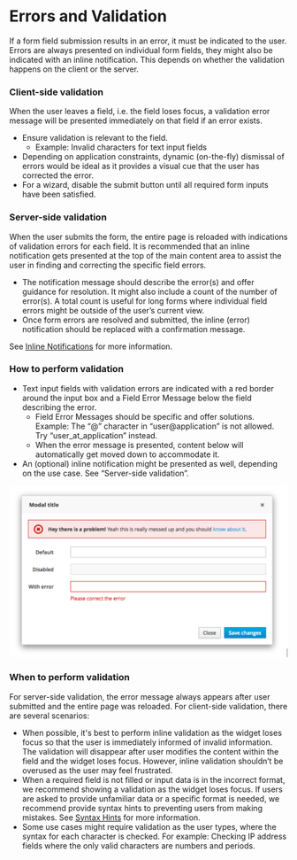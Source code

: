 # Errors and Validation

If a form field submission results in an error, it must be indicated to the user. Errors are always presented on individual form fields, they might also be indicated with an inline notification. This depends on whether the validation happens on the client or the server.

### Client-side validation
When the user leaves a field, i.e. the field loses focus, a validation error message will be presented immediately on that field if an error exists.

* Ensure validation is relevant to the field.
  * Example: Invalid characters for text input fields
* Depending on application constraints, dynamic (on-the-fly) dismissal of errors would be ideal as it provides a visual cue that the user has corrected the error.
* For a wizard, disable the submit button until all required form inputs have been satisfied.

### Server-side validation
When the user submits the form, the entire page is reloaded with indications of validation errors for each field. It is recommended that an inline notification gets presented at the top of the main content area to assist the user in finding and correcting the specific field errors.

* The notification message should describe the error(s) and offer guidance for resolution. It might also include a count of the number of error(s). A total count is useful for long forms where individual field errors might be outside of the user’s current view.
* Once form errors are resolved and submitted, the inline (error) notification should be replaced with a confirmation message.

See [Inline Notifications](http://www.patternfly.org/pattern-library/communication/inline-notifications/) for more information.

### How to perform validation
* Text input fields with validation errors are indicated with a red border around the input box and a Field Error Message below the field describing the error.
  * Field Error Messages should be specific and offer solutions. Example: The “@” character in “user@application” is not allowed. Try “user_at_application” instead.
  * When the error message is presented, content below will automatically get moved down to accommodate it.
* An (optional) inline notification might be presented as well, depending on the use case. See “Server-side validation”.

![Error and Validation](img/error-and-validation.png)

### When to perform validation
For server-side validation, the error message always appears after user submitted and the entire page was reloaded. For client-side validation, there are several scenarios:

* When possible, it's best to perform inline validation as the widget loses focus so that the user is immediately informed of invalid information. The validation will disappear after user modifies the content within the field and the widget loses focus. However, inline validation shouldn’t be overused as the user may feel frustrated.
* When a required field is not filled or input data is in the incorrect format, we recommend showing a validation as the widget loses focus. If users are asked to provide unfamiliar data or a specific format is needed, we recommend provide syntax hints to preventing users from making mistakes. See [Syntax Hints](http://www.patternfly.org/pattern-library/forms-and-controls/help-on-forms/) for more information.
* Some use cases might require validation as the user types, where the syntax for each character is checked. For example: Checking IP address fields where the only valid characters are numbers and periods.
